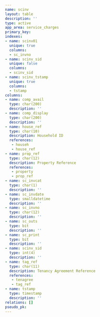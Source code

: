 ```yaml
---
name: scinv
layout: table
description: ''
type: active
app_area: service_charges
primary_key: 
indexes:
- name: scinv01
  unique: true
  columns:
  - sc_invno
- name: scinv_sid
  unique: false
  columns:
  - scinv_sid
- name: scinv_tstamp
  unique: true
  columns:
  - tstamp
columns:
- name: comp_avail
  type: char(200)
  description: ''
- name: comp_display
  type: char(200)
  description: ''
- name: house_ref
  type: char(10)
  description: Household ID
  references:
   - househ
   - house_ref
- name: prop_ref
  type: char(12)
  description: Property Reference
  references:
   - property
   - prop_ref
- name: sc_invcat
  type: char(1)
  description: ''
- name: sc_invdate
  type: smalldatetime
  description: ''
- name: sc_invno
  type: char(12)
  description: ''
- name: sc_outs
  type: bit
  description: ''
- name: sc_print
  type: bit
  description: ''
- name: scinv_sid
  type: int(4)
  description: ''
- name: tag_ref
  type: char(11)
  description: Tenancy Agreement Reference
  references:
   - tenagree
   - tag_ref
- name: tstamp
  type: timestamp
  description: ''
relations: []
pseudo_pk: 
---
```


